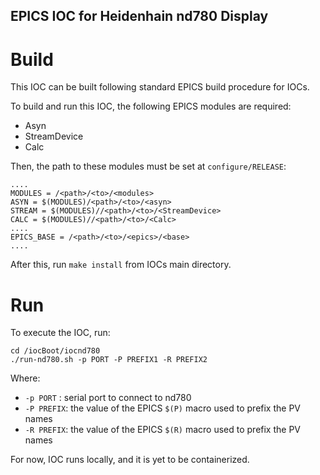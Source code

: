## EPICS IOC for Heidenhain nd780 Display

# Build
This IOC can be built following standard EPICS build procedure for IOCs.

To build and run this IOC, the following EPICS modules are required:

- Asyn
- StreamDevice
- Calc

Then, the path to these modules must be set at `configure/RELEASE`:

```
....
MODULES = /<path>/<to>/<modules>
ASYN = $(MODULES)/<path>/<to>/<asyn>
STREAM = $(MODULES)//<path>/<to>/<StreamDevice>
CALC = $(MODULES)//<path>/<to>/<Calc>
....
EPICS_BASE = /<path>/<to>/<epics>/<base>
....
```
After this, run `make install` from IOCs main directory.

# Run

To execute the IOC, run:

```
cd /iocBoot/iocnd780
./run-nd780.sh -p PORT -P PREFIX1 -R PREFIX2
```

Where:
- `-p PORT`  : serial port to connect to nd780
- `-P PREFIX`: the value of the EPICS `$(P)` macro used to prefix the PV names
- `-R PREFIX`: the value of the EPICS `$(R)` macro used to prefix the PV names

For now, IOC runs locally, and it is yet to be containerized.
